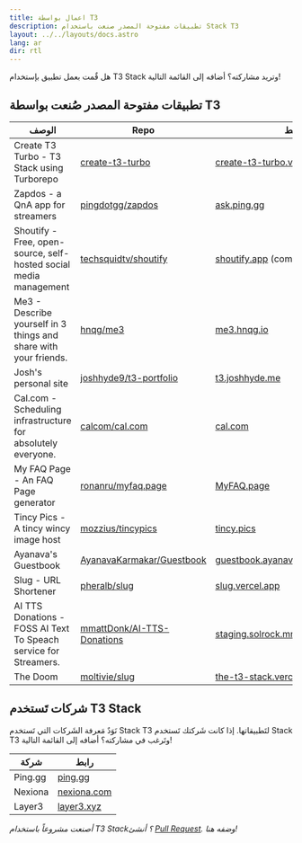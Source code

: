 ```yaml
---
title: اعمال بواسطة T3
description: تطبيقات مفتوحة المصدر صنعت باستخدام Stack T3
layout: ../../layouts/docs.astro
lang: ar
dir: rtl
---
```


هل قٌمت بعمل تطبيق بإستخدام T3 Stack وتريد مشاركته؟ أضافه إلى القائمة التالية!

## تطبيقات مفتوحة المصدر صُنعت بواسطة T3

| الوصف                                                             | Repo                                                                        | الرابط                                                                            |
| ----------------------------------------------------------------- | --------------------------------------------------------------------------- | --------------------------------------------------------------------------------- |
| Create T3 Turbo - T3 Stack using Turborepo                        | [create-t3-turbo](https://github.com/t3-oss/create-t3-turbo)                | [create-t3-turbo.vercel.app](https://create-t3-turbo.vercel.app/)                 |
| Zapdos - a QnA app for streamers                                  | [pingdotgg/zapdos](https://github.com/pingdotgg/zapdos)                     | [ask.ping.gg](https://ask.ping.gg)                                                |
| Shoutify - Free, open-source, self-hosted social media management | [techsquidtv/shoutify](https://github.com/TechSquidTV/Shoutify)             | [shoutify.app](https://github.com/TechSquidTV/Shoutify) (coming soon)             |
| Me3 - Describe yourself in 3 things and share with your friends.  | [hnqg/me3](https://github.com/hnqg/me3)                                     | [me3.hnqg.io](https://me3.hnqg.io)                                                |
| Josh's personal site                                              | [joshhyde9/t3-portfolio](https://github.com/JoshHyde9/t3-portfolio)         | [t3.joshhyde.me](https://t3.joshhyde.me)                                          |
| Cal.com - Scheduling infrastructure for absolutely everyone.      | [calcom/cal.com](https://github.com/calcom/cal.com)                         | [cal.com](https://cal.com)                                                        |
| My FAQ Page - An FAQ Page generator                               | [ronanru/myfaq.page](https://github.com/ronanru/myfaq.page)                 | [MyFAQ.page](https://myfaq.page)                                                  |
| Tincy Pics - A tincy wincy image host                             | [mozzius/tincypics](https://github.com/mozzius/tincypics)                   | [tincy.pics](https://tincy.pics)                                                  |
| Ayanava's Guestbook                                               | [AyanavaKarmakar/Guestbook](https://github.com/AyanavaKarmakar/Guestbook)   | [guestbook.ayanavakarmakar.software](https://guestbook.ayanavakarmakar.software/) |
| Slug - URL Shortener                                              | [pheralb/slug](https://github.com/pheralb/slug)                             | [slug.vercel.app](https://slug.vercel.app)                                        |
| AI TTS Donations - FOSS AI Text To Speach service for Streamers.  | [mmattDonk/AI-TTS-Donations](https://github.com/mmattDonk/AI-TTS-Donations) | [staging.solrock.mmattDonk.com](https://staging.solrock.mmattDonk.com)            |
| The Doom                                                          | [moltivie/slug](https://github.com/Moltivie/the-t3-stack)                   | [the-t3-stack.vercel.app](https://the-t3-stack.vercel.app)                        |

## شركات تَستخدم T3 Stack

نَوَدٌ مَعرفة الشَركات التي تَستخدم Stack T3 لتَطبيقاتها. إذا كانت شَركتك تَستخدم Stack T3 وتَرغب في مشاركته؟ أضافه إلى القائمة التالية!

| شركة    | رابط                                |
| ------- | ----------------------------------- |
| Ping.gg | [ping.gg](https://ping.gg)          |
| Nexiona | [nexiona.com](https://nexiona.com/) |
| Layer3  | [layer3.xyz](https://layer3.xyz/)   |

_أصنعت مشروعاً باستخدام T3 Stack؟ أنشئ [Pull Request](https://github.com/t3-oss/create-t3-app/tree/next/www/src/pages/en/t3-collection.md). وضفه هنا!_
